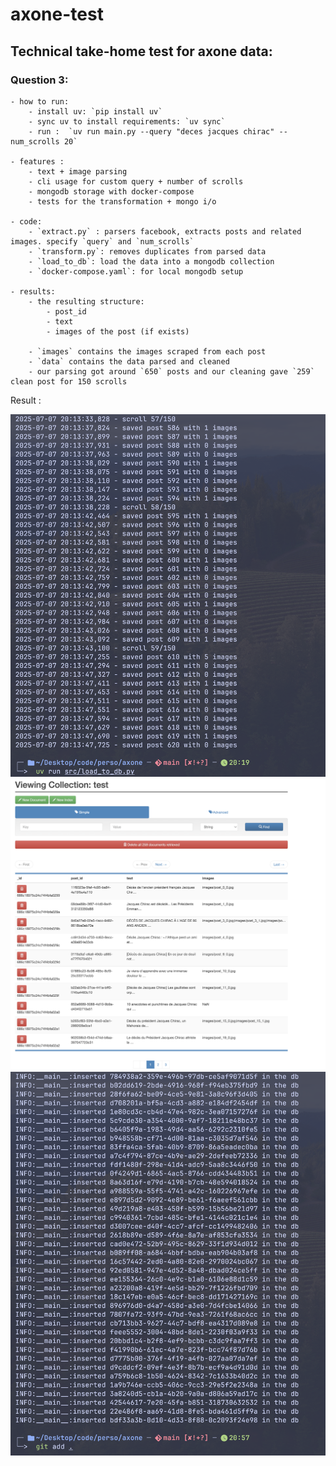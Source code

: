 # axone-test

## Technical take-home test for axone data:

### Question 3:

    - how to run:
        - install uv: `pip install uv`
        - sync uv to install requirements: `uv sync`
        - run :  `uv run main.py --query "deces jacques chirac" --num_scrolls 20`

    - features :
        - text + image parsing
        - cli usage for custom query + number of scrolls
        - mongodb storage with docker-compose
        - tests for the transformation + mongo i/o

    - code:
        - `extract.py` : parsers facebook, extracts posts and related images. specify `query` and `num_scrolls`
        - `transform.py`: removes duplicates from parsed data
        - `load_to_db`: load the data into a mongodb collection
        - `docker-compose.yaml`: for local mongodb setup

    - results:
        - the resulting structure:
            - post_id
            - text
            - images of the post (if exists)

        - `images` contains the images scraped from each post
        - `data` contains the data parsed and cleaned
        - our parsing got around `650` posts and our cleaning gave `259` clean post for 150 scrolls



Result :

![Scraping Logs](static/scrape_logs.png)
![Collection](static/mongo.png)
![Logs](static/mongo_logs.png)



